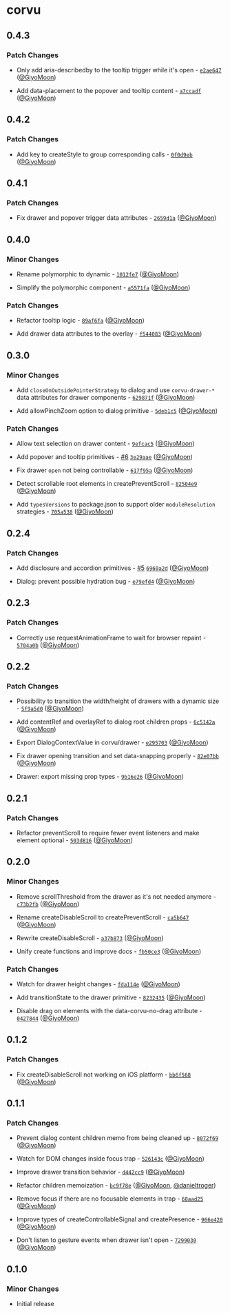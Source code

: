 # corvu

## 0.4.3

### Patch Changes

- Only add aria-describedby to the tooltip trigger while it's open - [`e2ae647`](https://github.com/corvudev/corvu/commit/e2ae64754d4f1d67d776ae1879ec6e81a30eebb3) ([@GiyoMoon](https://github.com/GiyoMoon))

- Add data-placement to the popover and tooltip content - [`a7ccadf`](https://github.com/corvudev/corvu/commit/a7ccadf6db2ea6829ac75d5b3561920f22aefe4b) ([@GiyoMoon](https://github.com/GiyoMoon))

## 0.4.2

### Patch Changes

- Add key to createStyle to group corresponding calls - [`0f0d9eb`](https://github.com/corvudev/corvu/commit/0f0d9eb877d884db285884938efee5dfb89d4a0c) ([@GiyoMoon](https://github.com/GiyoMoon))

## 0.4.1

### Patch Changes

- Fix drawer and popover trigger data attributes - [`2659d1a`](https://github.com/corvudev/corvu/commit/2659d1a780a91f0bfd8ce4705e603e2c5938728c) ([@GiyoMoon](https://github.com/GiyoMoon))

## 0.4.0

### Minor Changes

- Rename polymorphic to dynamic - [`1012fe7`](https://github.com/corvudev/corvu/commit/1012fe7112ece54fcac10ab737b7a5503f8664ed) ([@GiyoMoon](https://github.com/GiyoMoon))

- Simplify the polymorphic component - [`a5571fa`](https://github.com/corvudev/corvu/commit/a5571faeb620e29d8e755efe6b67924690d94dcf) ([@GiyoMoon](https://github.com/GiyoMoon))

### Patch Changes

- Refactor tooltip logic - [`89af6fa`](https://github.com/corvudev/corvu/commit/89af6faf1704fdb6d1206985f08c94ef961dcca2) ([@GiyoMoon](https://github.com/GiyoMoon))

- Add drawer data attributes to the overlay - [`f544083`](https://github.com/corvudev/corvu/commit/f544083e7c1f82fa4068ed75ce89e1fa6fdf0eca) ([@GiyoMoon](https://github.com/GiyoMoon))

## 0.3.0

### Minor Changes

- Add `closeOnOutsidePointerStrategy` to dialog and use `corvu-drawer-*` data attributes for drawer components - [`629871f`](https://github.com/corvudev/corvu/commit/629871fdd57e290829fb8ac7560a0a1f4b0741e7) ([@GiyoMoon](https://github.com/GiyoMoon))

- Add allowPinchZoom option to dialog primitive - [`5deb1c5`](https://github.com/corvudev/corvu/commit/5deb1c56655059e9878161892061db20c80e980c) ([@GiyoMoon](https://github.com/GiyoMoon))

### Patch Changes

- Allow text selection on drawer content - [`9efcac5`](https://github.com/corvudev/corvu/commit/9efcac545ea9f76ea8e147fa19e8a508da571c44) ([@GiyoMoon](https://github.com/GiyoMoon))

- Add popover and tooltip primitives - [#6](https://github.com/corvudev/corvu/pull/6) [`3e29aae`](https://github.com/corvudev/corvu/commit/3e29aaea2ac7f7c1a2ba3b47a454ff3a4eb6693d) ([@GiyoMoon](https://github.com/GiyoMoon))

- Fix drawer `open` not being controllable - [`617f95a`](https://github.com/corvudev/corvu/commit/617f95add007310f2271385a47c39ef57e046294) ([@GiyoMoon](https://github.com/GiyoMoon))

- Detect scrollable root elements in createPreventScroll - [`82504e9`](https://github.com/corvudev/corvu/commit/82504e963bfe47c6180084994b33efa2ff3f4516) ([@GiyoMoon](https://github.com/GiyoMoon))

- Add `typesVersions` to package.json to support older `moduleResolution` strategies - [`705a538`](https://github.com/corvudev/corvu/commit/705a538011521eda940a3e692303898b6389e0c8) ([@GiyoMoon](https://github.com/GiyoMoon))

## 0.2.4

### Patch Changes

- Add disclosure and accordion primitives - [#5](https://github.com/corvudev/corvu/pull/5) [`6960a2d`](https://github.com/corvudev/corvu/commit/6960a2d269bb3c680b36a52e42b7dab23fa9a040) ([@GiyoMoon](https://github.com/GiyoMoon))

- Dialog: prevent possible hydration bug - [`e79efd4`](https://github.com/corvudev/corvu/commit/e79efd43c71431ad5fef56941368c4a2f355c36b) ([@GiyoMoon](https://github.com/GiyoMoon))

## 0.2.3

### Patch Changes

- Correctly use requestAnimationFrame to wait for browser repaint - [`5704a0b`](https://github.com/corvudev/corvu/commit/5704a0b28f99d4ed0c2922a6f82aa6e9dfe0fea2) ([@GiyoMoon](https://github.com/GiyoMoon))

## 0.2.2

### Patch Changes

- Possibility to transition the width/height of drawers with a dynamic size - [`5f9a5d0`](https://github.com/corvudev/corvu/commit/5f9a5d03f108ff0c23895951955bb97a9cdad20b) ([@GiyoMoon](https://github.com/GiyoMoon))

- Add contentRef and overlayRef to dialog root children props - [`6c5142a`](https://github.com/corvudev/corvu/commit/6c5142a392c9db4281fd7d8f7943975ece3d08b3) ([@GiyoMoon](https://github.com/GiyoMoon))

- Export DialogContextValue in corvu/drawer - [`e295703`](https://github.com/corvudev/corvu/commit/e295703957dbfe254725562c73e928ea5f5e6750) ([@GiyoMoon](https://github.com/GiyoMoon))

- Fix drawer opening transition and set data-snapping properly - [`82e07bb`](https://github.com/corvudev/corvu/commit/82e07bb9fca2488ee085fbc7f4aabb954adf2753) ([@GiyoMoon](https://github.com/GiyoMoon))

- Drawer: export missing prop types - [`9b16e26`](https://github.com/corvudev/corvu/commit/9b16e26e50709add035a43cbcb17037b02888d58) ([@GiyoMoon](https://github.com/GiyoMoon))

## 0.2.1

### Patch Changes

- Refactor preventScroll to require fewer event listeners and make element optional - [`503d816`](https://github.com/corvudev/corvu/commit/503d8163d009d1e232f2367ab0e363525f588cbb) ([@GiyoMoon](https://github.com/GiyoMoon))

## 0.2.0

### Minor Changes

- Remove scrollThreshold from the drawer as it's not needed anymore - [`c73b2fb`](https://github.com/corvudev/corvu/commit/c73b2fb96519f08549b67243425af160a0627b4f) ([@GiyoMoon](https://github.com/GiyoMoon))

- Rename createDisableScroll to createPreventScroll - [`ca5b647`](https://github.com/corvudev/corvu/commit/ca5b6478541637208a45d1ea4eebe0e844f82d75) ([@GiyoMoon](https://github.com/GiyoMoon))

- Rewrite createDisableScroll - [`a37b873`](https://github.com/corvudev/corvu/commit/a37b873710644411ebf40c15fbac34463b7a4cb4) ([@GiyoMoon](https://github.com/GiyoMoon))

- Unify create functions and improve docs - [`fb50ce3`](https://github.com/corvudev/corvu/commit/fb50ce3ef57f303ed4d5779fdd0d0f189268d1b6) ([@GiyoMoon](https://github.com/GiyoMoon))

### Patch Changes

- Watch for drawer height changes - [`fda114e`](https://github.com/corvudev/corvu/commit/fda114ed35cd791e1af53730a575ec3da30e4e48) ([@GiyoMoon](https://github.com/GiyoMoon))

- Add transitionState to the drawer primitive - [`8232435`](https://github.com/corvudev/corvu/commit/8232435a820aa44857428f8fcf27a354f95c70b6) ([@GiyoMoon](https://github.com/GiyoMoon))

- Disable drag on elements with the data-corvu-no-drag attribute - [`0427844`](https://github.com/corvudev/corvu/commit/0427844dcdc2d7bc2028667c6ff93f44a38810b6) ([@GiyoMoon](https://github.com/GiyoMoon))

## 0.1.2

### Patch Changes

- Fix createDisableScroll not working on iOS platform - [`bb6f568`](https://github.com/corvudev/corvu/commit/bb6f568020c767f35d301af3ca52d23b23419183) ([@GiyoMoon](https://github.com/GiyoMoon))

## 0.1.1

### Patch Changes

- Prevent dialog content children memo from being cleaned up - [`8072f69`](https://github.com/corvudev/corvu/commit/8072f698f9135a6ea961a5827c86f565a6a4bb27) ([@GiyoMoon](https://github.com/GiyoMoon))

- Watch for DOM changes inside focus trap - [`526143c`](https://github.com/corvudev/corvu/commit/526143c55af2981537c14455b9c5d64840f25138) ([@GiyoMoon](https://github.com/GiyoMoon))

- Improve drawer transition behavior - [`d442cc9`](https://github.com/corvudev/corvu/commit/d442cc99152db09aed31ffa8219d4d44d7ff93c1) ([@GiyoMoon](https://github.com/GiyoMoon))

- Refactor children memoization - [`bc9f78e`](https://github.com/corvudev/corvu/commit/bc9f78e3dedc88af82de0c8749e0de5ee68807c3) ([@GiyoMoon](https://github.com/GiyoMoon), [@danieltroger](https://github.com/danieltroger/))

- Remove focus if there are no focusable elements in trap - [`68aad25`](https://github.com/corvudev/corvu/commit/68aad2568e24a416cfe5e6cce198a1fc2d7f576d) ([@GiyoMoon](https://github.com/GiyoMoon))

- Improve types of createControllableSignal and createPresence - [`966e420`](https://github.com/corvudev/corvu/commit/966e42016a1692a84a0fd76db73c966e4ae5e531) ([@GiyoMoon](https://github.com/GiyoMoon))

- Don't listen to gesture events when drawer isn't open - [`7299030`](https://github.com/corvudev/corvu/commit/72990303dd709997096d282ed0400e412a7c9ed1) ([@GiyoMoon](https://github.com/GiyoMoon))

## 0.1.0

### Minor Changes

- Initial release
